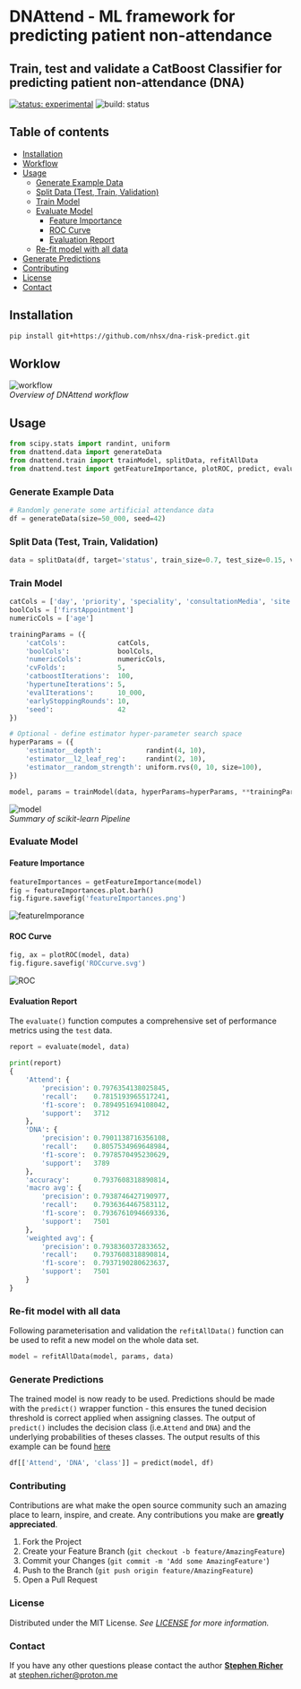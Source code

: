 # DNAttend - ML framework for predicting patient non-attendance

## Train, test and validate a CatBoost Classifier for predicting patient non-attendance (DNA)

[![status: experimental](https://github.com/GIScience/badges/raw/master/status/experimental.svg)](https://github.com/GIScience/badges#experimental)
![build: status](https://github.com/nhsx/dna-risk-predict/actions/workflows/tests.yaml/badge.svg?event=push)




## Table of contents

  * [Installation](#installation)
  * [Workflow](#workflow)
  * [Usage](#usage)
    * [Generate Example Data](#generate-example-data)
    * [Split Data (Test, Train, Validation)](#split-data-test-train-validation)
    * [Train Model](#train-model)
    * [Evaluate Model](#evaluate-model)
      * [Feature Importance](#feature-importance)
      * [ROC Curve](#roc-curve)
      * [Evaluation Report](#evaluation-report)
    * [Re-fit model with all data](#re-fit-model-with-all-data)
  * [Generate Predictions](#generate-predictions)
  * [Contributing](#contributing)
  * [License](#license)
  * [Contact](#contact)


## Installation

```bash
pip install git+https://github.com/nhsx/dna-risk-predict.git
```

## Worklow

![workflow](./README_files/DNApredictFlowchart.svg)
 <br> *Overview of DNAttend workflow*

## Usage

```python
from scipy.stats import randint, uniform
from dnattend.data import generateData
from dnattend.train import trainModel, splitData, refitAllData
from dnattend.test import getFeatureImportance, plotROC, predict, evaluate
```

### Generate Example Data

```python
# Randomly generate some artificial attendance data
df = generateData(size=50_000, seed=42)
```

### Split Data (Test, Train, Validation)

```python
data = splitData(df, target='status', train_size=0.7, test_size=0.15, val_size=0.15)
```

### Train Model

```python
catCols = ['day', 'priority', 'speciality', 'consultationMedia', 'site']
boolCols = ['firstAppointment']
numericCols = ['age']

trainingParams = ({
    'catCols':             catCols,
    'boolCols':            boolCols,
    'numericCols':         numericCols,
    'cvFolds':             5,
    'catboostIterations':  100,
    'hypertuneIterations': 5,
    'evalIterations':      10_000,
    'earlyStoppingRounds': 10,
    'seed':                42
})
```

```python
# Optional - define estimator hyper-parameter search space
hyperParams = ({
    'estimator__depth':           randint(4, 10),
    'estimator__l2_leaf_reg':     randint(2, 10),
    'estimator__random_strength': uniform.rvs(0, 10, size=100),
})
```

```python
model, params = trainModel(data, hyperParams=hyperParams, **trainingParams)
```

![model](./README_files/modelWorkflow.svg)
 <br> *Summary of scikit-learn Pipeline*

### Evaluate Model

#### Feature Importance

```python
featureImportances = getFeatureImportance(model)
fig = featureImportances.plot.barh()
fig.figure.savefig('featureImportances.png')
```

![featureImporance](./README_files/featureImportances.svg)


#### ROC Curve

```python
fig, ax = plotROC(model, data)
fig.figure.savefig('ROCcurve.svg')
```


![ROC](./README_files/ROCcurve.svg)

#### Evaluation Report
The `evaluate()` function computes a comprehensive set of performance metrics using the `test` data.

```python
report = evaluate(model, data)

print(report)
{
    'Attend': {
        'precision': 0.7976354138025845,
        'recall':    0.7815193965517241,
        'f1-score':  0.7894951694108042,
        'support':   3712
    },
    'DNA': {
        'precision': 0.7901138716356108,
        'recall':    0.8057534969648984,
        'f1-score':  0.7978570495230629,
        'support':   3789
    },
    'accuracy':      0.7937608318890814,
    'macro avg': {
        'precision': 0.7938746427190977,
        'recall':    0.7936364467583112,
        'f1-score':  0.7936761094669336,
        'support':   7501
    },
    'weighted avg': {
        'precision': 0.7938360372833652,
        'recall':    0.7937608318890814,
        'f1-score':  0.7937190280623637,
        'support':   7501
    }
}

```

### Re-fit model with all data
Following parameterisation and validation the `refitAllData()` function can be used to refit a new model on the whole data set.

```python
model = refitAllData(model, params, data)
```

### Generate Predictions
The trained model is now ready to be used.
Predictions should be made with the `predict()` wrapper function - this ensures the tuned decision threshold is correct applied when assigning classes.
The output of `predict()` includes the decision class (i.e.`Attend` and `DNA`) and the underlying probabilities of theses classes.
The output results of this example can be found [here](./README_files/example-data-predictions.csv)

```python
df[['Attend', 'DNA', 'class']] = predict(model, df)
```

### Contributing

Contributions are what make the open source community such an amazing place to learn, inspire, and create. Any contributions you make are **greatly appreciated**.

1. Fork the Project
2. Create your Feature Branch (`git checkout -b feature/AmazingFeature`)
3. Commit your Changes (`git commit -m 'Add some AmazingFeature'`)
4. Push to the Branch (`git push origin feature/AmazingFeature`)
5. Open a Pull Request

### License

Distributed under the MIT License. _See [LICENSE](./LICENSE) for more information._

### Contact

If you have any other questions please contact the author **[Stephen Richer](https://www.linkedin.com/in/stephenricher/)**
at stephen.richer@proton.me
